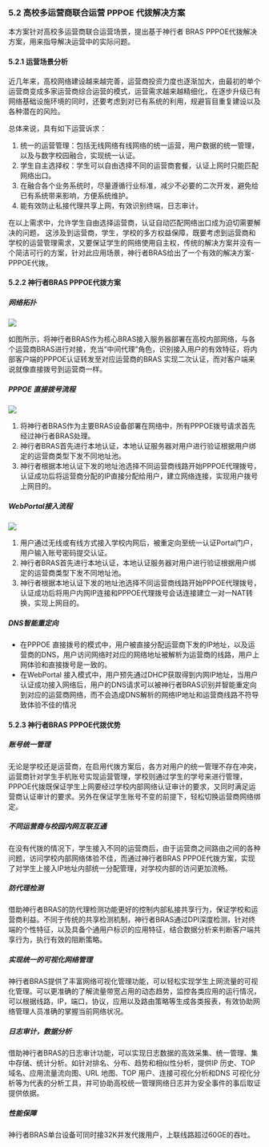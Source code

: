 ### 5.2 高校多运营商联合运营 PPPOE 代拨解决方案

本方案针对高校多运营商联合运营场景，提出基于神行者 BRAS PPPOE代拨解决方案，用来指导解决运营中的实际问题。

#### 5.2.1 运营场景分析

近几年来，高校网络建设越来越完善，运营商投资力度也逐渐加大，由最初的单个运营商变成多家运营商综合运营的模式，运营需求越来越精细化，在逐步升级已有网络基础设施环境的同时，还要考虑到对已有系统的利用，规避盲目重复建设以及各种潜在的风险。

总体来说，具有如下运营诉求：

1. 统一的运营管理：包括无线网络有线网络的统一运营，用户数据的统一管理，以及与数字校园融合，实现统一认证。
2. 学生自主选择权：学生可以自由选择不同的运营商套餐，认证上网时只能匹配网络出口。
3. 在融合各个业务系统时，尽量遵循行业标准，减少不必要的二次开发，避免给已有系统带来影响，方便系统维护。
4. 能有效防止私接代理共享上网，有效识别终端，日志审计。

在以上需求中，允许学生自由选择运营商，认证自动匹配网络出口成为迫切需要解决的问题， 这涉及到运营商，学生，学校的多方权益保障，既要考虑到运营商和学校的运营管理需求，又要保证学生的网络使用自主权，传统的解决方案并没有一个简洁可行的方案，针对此应用场景，神行者BRAS给出了一个有效的解决方案-PPPOE代拨。 


#### 5.2.2 神行者BRAS PPPOE代拨方案

##### 网络拓扑

![](http://static.toughcloud.net/toughsms/tc_20181224103433_6.png)

如图所示，将神行者BRAS作为核心BRAS接入服务器部署在高校内部网络，与各个运营商BRAS进行对接，充当“中间代理”角色，识别接入用户的有效特征，将内部客户端的PPPOE认证转发至对应运营商的BRAS 实现二次认证，而对客户端来说就像直接拨号到运营商一样。

##### PPPOE 直接拨号流程

![](http://static.toughcloud.net/toughsms/tc_20181224103542_7.png)

1. 将神行者BRAS作为主要BRAS设备部署在网络中，所有PPPOE拨号请求首先经过神行者BRAS处理。
2. 神行者BRAS首先进行本地认证，本地认证服务器对用户进行验证根据用户绑定的运营商类型下发不同地址池。
3. 神行者根据本地认证下发的地址池选择不同运营商线路开始PPPOE代理拨号，认证成功后将运营商分配的IP直接分配给用户，建立网络连接，实现用户拨号上网目的。

##### WebPortal接入流程

![](http://static.toughcloud.net/toughsms/tc_20181224103706_8.png)

1. 用户通过无线或有线方式接入学校内网后，被重定向至统一认证Portal门户，用户输入账号密码提交认证。
2. 神行者BRAS首先进行本地认证，本地认证服务器对用户进行验证根据用户绑定的运营商类型下发不同地址池。
3. 神行者根据本地认证下发的地址池选择不同运营商线路开始PPPOE代理拨号，认证成功后将用户内网IP连接和PPPOE代理拨号会话连接建立一对一NAT转换，实现上网目的。

##### DNS智能重定向

- 在PPPOE 直接拨号的模式中，用户被直接分配运营商下发的IP地址，以及运营商的DNS，用户访问网络时对应的网络地址被解析为运营商的线路，用户上网体验和直接拨号是一致的。
- 在WebPortal 接入模式中，用户预先通过DHCP获取得到内网IP地址，当用户认证成功接入网络后，用户的DNS请求可以被神行者BRAS识别并智能重定向到对应的运营商网络，而不会造成DNS解析的网络IP地址和运营商线路不符导致体验不佳的情况 

#### 5.2.3 神行者BRAS PPPOE代拨优势

##### 账号统一管理

无论是学校还是运营商，在启用代拨方案后，各方对用户的统一管理不存在冲突，运营商针对学生手机账号实现运营管理，学校则通过学生的学号来进行管理，PPPOE代拨既保证学生上网要经过学校内部网络认证审计的要求，又同时满足运营商认证审计的要求。另外在保证学生账号不变的前提下，轻松切换运营商网络绑定。

##### 不同运营商与校园内网互联互通

在没有代拨的情况下，学生接入不同的运营商后，由于运营商之间路由之间的各种问题，访问学校内部网络体验不佳，而通过神行者BRAS PPPOE代拨方案，实现了对学生上接入IP地址内部统一分配管理，对学校内部的访问更加流畅。

##### 防代理检测

借助神行者BRAS的防代理检测功能更好的控制内部私接共享行为，保证学校和运营商利益。不同于传统的共享检测机制，神行者BRAS通过DPI深度检测，针对终端的个性特征，以及具备个通用户标识的应用特征，结合数据分析来判断客户端共享行为，执行有效的阻断策略。

##### 实现统一的可视化网络管理

神行者BRAS提供了丰富网络可视化管理功能，可以轻松实现学生上网流量的可视化管理。可以更准确的了解流量带宽占用的动态趋势，监控各类应用的运行情况，可以根据线路，IP，端口，协议，应用以及路由策略等生成各类报表，有效协助网络管理人员准确的掌握当前网络状况。

##### 日志审计，数据分析

借助神行者BRAS的日志审计功能，可以实现日志数据的高效采集、统一管理、集中存储、统计分析。如针对排名、分布、趋势和相似性分析，提供IP 历史、TOP 域名、应用流量流向图、URL 地图、TOP 用户、连接可视化分析和DNS 可视化分析等为代表的分析工具，并可协助高校统一管理网络日志并为安全事件的事后取证提供依据。

##### 性能保障

神行者BRAS单台设备可同时接32K并发代拨用户，上联线路超过60GE的吞吐。


